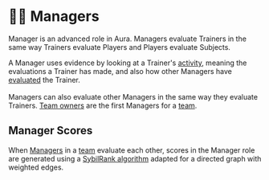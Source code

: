 # 👩‍⚖️ Managers

Manager is an advanced role in Aura. Managers evaluate Trainers in the same way Trainers evaluate Players and Players evaluate Subjects.

A Manager uses evidence by looking at a Trainer's [activity](activity.md), meaning the evaluations a Trainer has made, and also how other Managers have [evaluated](../evidence/evaluations.md) the Trainer.\
\
Managers can also evaluate other Managers in the same way they evaluate Trainers. [Team owners](teams.md) are the first Managers for a [team](teams.md).

## Manager Scores

When [Managers](managers.md) in a [team](teams.md) evaluate each other, scores in the Manager role are generated using a [SybilRank algorithm](https://www.usenix.org/system/files/conference/nsdi12/nsdi12-final42\_2.pdf) adapted for a directed graph with weighted edges.&#x20;
